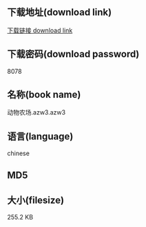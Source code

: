 ## 下载地址(download link)
[下载链接 download link](https://tutu365.netlify.app/?s=%E5%8A%A8%E7%89%A9%E5%86%9C%E5%9C%BA.azw3)

## 下载密码(download password)
8078

## 名称(book name)
动物农场.azw3.azw3

## 语言(language)
chinese

## MD5


## 大小(filesize)
255.2 KB
